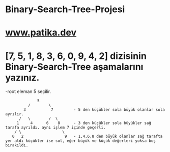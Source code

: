 # Binary-Search-Tree-Projesi
# www.patika.dev

# [7, 5, 1, 8, 3, 6, 0, 9, 4, 2] dizisinin Binary-Search-Tree aşamalarını yazınız.
-root eleman 5 seçilir.

                  5
              /        \
            3           7         - 5 den küçükler sola büyük olanlar sola ayrılır.
          /   \        /  \
         1     4      6    8      - 3 den küçükler sola büyükler sağ tarafa ayrıldı. aynı işlem 7 içinde geçerli.
        / \                  \
       0   2                  9   - 1,4,6,8 den büyük olanlar sağ tarafta yer aldı küçükler ise sol, eğer büyük ve küçük değerleri yoksa boş bırakıldı.
       
